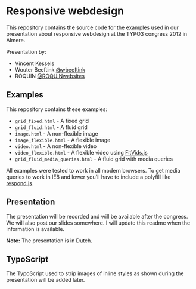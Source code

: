# Responsive webdesign

This repository contains the source code for the examples used in our presentation about responsive webdesign at the TYPO3 congress 2012 in Almere.

Presentation by:

* Vincent Kessels
* Wouter Beeftink [@wbeeftink](https://twitter.com/wbeeftink)
* ROQUIN [@ROQUINwebsites](https://twitter.com/ROQUINwebsites)

## Examples

This repository contains these examples:

* `grid_fixed.html` - A fixed grid
* `grid_fluid.html` - A fluid grid
* `image.html` - A non-flexible image
* `image_flexible.html` - A flexible image
* `video.html` - A non-flexible video
* `video_flexible.html` - A flexible video using [FitVids.js](https://github.com/davatron5000/FitVids.js)
* `grid_fluid_media_queries.html` - A fluid grid with media queries

All examples were tested to work in all modern browsers. To get media queries to work in IE8 and lower you'll have to include a polyfill like [respond.js](https://github.com/scottjehl/Respond).

## Presentation

The presentation will be recorded and will be available after the congress. We will also post our slides somewhere. I will update this readme when the information is available.

**Note:** The presentation is in Dutch.

## TypoScript

The TypoScript used to strip images of inline styles as shown during the presentation will be added later.